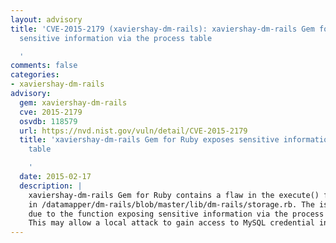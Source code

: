 ```yaml
---
layout: advisory
title: 'CVE-2015-2179 (xaviershay-dm-rails): xaviershay-dm-rails Gem for Ruby exposes
  sensitive information via the process table

  '
comments: false
categories:
- xaviershay-dm-rails
advisory:
  gem: xaviershay-dm-rails
  cve: 2015-2179
  osvdb: 118579
  url: https://nvd.nist.gov/vuln/detail/CVE-2015-2179
  title: 'xaviershay-dm-rails Gem for Ruby exposes sensitive information via the process
    table

    '
  date: 2015-02-17
  description: |
    xaviershay-dm-rails Gem for Ruby contains a flaw in the execute() function
    in /datamapper/dm-rails/blob/master/lib/dm-rails/storage.rb. The issue is
    due to the function exposing sensitive information via the process table.
    This may allow a local attack to gain access to MySQL credential information.
---
```

